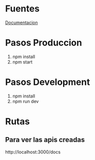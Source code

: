 # Fuentes

[Documentacion](https://mherman.org/blog/swagger-and-nodejs/)

# Pasos Produccion

1. npm install
1. npm start

# Pasos Development

1. npm install
1. npm run dev

# Rutas

## Para ver las apis creadas

http://localhost:3000/docs
